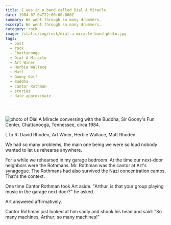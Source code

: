 ```yaml
---
title: I was in a band called Dial A Miracle.
date: 1984-07-04T22:00:00.000Z
summary: We went through so many drummers.
excerpt: We went through so many drummers.
category: rock
image: /static/img/rock/dial-a-miracle-band-photo.jpg
tags:
  - post 
  - rock
  - Chattanooga
  - Dial A Miracle
  - Art Winer
  - Herbie Wallace
  - Matt
  - Goony Golf
  - Buddha
  - Cantor Rothman
  - stories
  - date approximate


---
```


![photo of Dial A Miracle conversing with the Buddha, Sir Goony's Fun Center, Chattanooga, Tennessee, circa 1984.](/static/img/rock/dial-a-miracle-band-photo.jpg "photo of Dial A Miracle conversing with the Buddha, Sir Goony's Fun Center, Chattanooga, Tennessee, circa 1984.")

L to R: David Rhoden, Art Winer, Herbie Wallace, Matt Rhoden.

We had so many problems, the main one being we were so loud nobody wanted to let us rehearse anywhere.

For a while we rehearsed in my garage bedroom. At the time our next-door neighbors were the Rothmans. Mr. Rothman was the cantor at Art's synagogue. The Rothmans had also survived the Nazi concentration camps. That's the context.

One time Cantor Rothman took Art aside. "Arthur, is that your group playing music in the garage next door?" he asked.

Art answered affirmatively.

Cantor Rothman just looked at him sadly and shook his head and said: "So many machines, Arthur; so many machines!"



